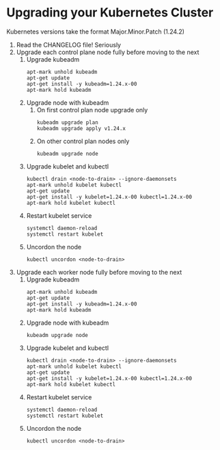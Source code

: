 # Upgrading your Kubernetes Cluster
Kubernetes versions take the format Major.Minor.Patch (1.24.2)

1. Read the CHANGELOG file! Seriously
2. Upgrade each control plane node fully before moving to the next
    1. Upgrade kubeadm
       ```
       apt-mark unhold kubeadm
       apt-get update
       apt-get install -y kubeadm=1.24.x-00
       apt-mark hold kubeadm
       ```
    2. Upgrade node with kubeadm 
        1. On first control plan node upgrade only
           ```
           kubeadm upgrade plan
           kubeadm upgrade apply v1.24.x
           ```
        2. On other control plan nodes only
           ```
           kubeadm upgrade node
           ```
    5. Upgrade kubelet and kubectl
       ```
       kubectl drain <node-to-drain> --ignore-daemonsets
       apt-mark unhold kubelet kubectl
       apt-get update
       apt-get install -y kubelet=1.24.x-00 kubectl=1.24.x-00
       apt-mark hold kubelet kubectl
       ```
    4. Restart kubelet service
       ```
       systemctl daemon-reload
       systemctl restart kubelet
       ```
    5. Uncordon the node
       ```
       kubectl uncordon <node-to-drain>
       ```
3. Upgrade each worker node fully before moving to the next
    1. Upgrade kubeadm
       ```
       apt-mark unhold kubeadm
       apt-get update
       apt-get install -y kubeadm=1.24.x-00
       apt-mark hold kubeadm
       ```
    2. Upgrade node with kubeadm
       ```
       kubeadm upgrade node
       ```
    3. Upgrade kubelet and kubectl
       ```
       kubectl drain <node-to-drain> --ignore-daemonsets
       apt-mark unhold kubelet kubectl
       apt-get update
       apt-get install -y kubelet=1.24.x-00 kubectl=1.24.x-00
       apt-mark hold kubelet kubectl
       ```
    4. Restart kubelet service
       ```
       systemctl daemon-reload
       systemctl restart kubelet
       ```
    5. Uncordon the node
       ```
       kubectl uncordon <node-to-drain>
       ```
